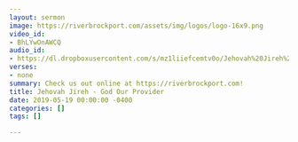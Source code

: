 ```yaml
---
layout: sermon
image: https://riverbrockport.com/assets/img/logos/logo-16x9.png
video_id:
- BhLYwOnAWCQ
audio_id:
- https://dl.dropboxusercontent.com/s/mz1liiefcemtv0o/Jehovah%20Jireh%20-%20God%20Our%20Provider.mp3?dl=0
verses:
- none
summary: Check us out online at https://riverbrockport.com!
title: Jehovah Jireh - God Our Provider
date: 2019-05-19 00:00:00 -0400
categories: []
tags: []

---
```

